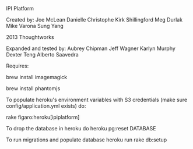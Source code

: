 IPI Platform

Created by: 
Joe McLean
Danielle Christophe
Kirk Shillingford
Meg Durlak
Mike Varona
Sung Yang

2013 Thoughtworks

Expanded and tested by:
Aubrey Chipman
Jeff Wagner
Karlyn Murphy
Dexter Teng
Alberto Saavedra

Requires:

brew install imagemagick

brew install phantomjs

To populate heroku's environment variables with S3 credentials (make sure config/application.yml exists) do:

rake figaro:heroku[ipiplatform]

To drop the database in heroku do
heroku pg:reset DATABASE

To run migrations and populate database
heroku run rake db:setup
